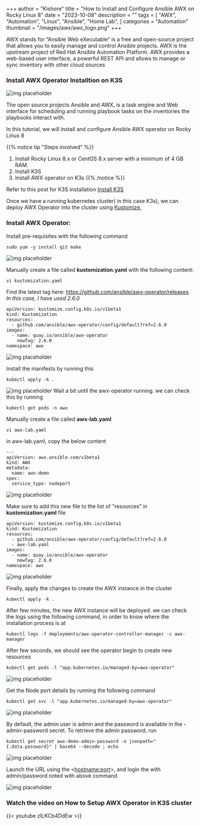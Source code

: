 +++
author = "Kishore"
title = "How to Install and Configure Ansible AWX on Rocky Linux 8"
date = "2023-10-08"
description = ""
tags = [
    "AWX",
    "Automation",
    "Linux",
    "Ansible",
    "Home Lab",
]
categories = "Automation"
thumbnail = "/images/awx/awx_logo.png"
+++

AWX stands for “Ansible Web eXecutable” is a free and open-source project that allows you to easily manage and control Ansible projects. AWX is the upstream project of Red Hat Ansible Automation Platform. AWX provides a web-based user interface, a powerful REST API and allows to manage or sync inventory with other cloud sources
### Install AWX Operator Installtion on K3S
![img placeholder](/images/awx/awx_logo.png " ")

The open source projects Ansible and AWX, is a task engine and Web interface for scheduling and running playbook tasks on the inventories the playbooks interact with.

In this tutorial, we will install and configure Ansible AWX operator on Rocky Linux 8

{{% notice tip "Steps involved" %}}
1. Install Rocky Linux 8.x or CentOS 8.x server with a minimum of 4 GB RAM.
2. Install K3S
3. Install AWX operator on K3s
{{% /notice %}}

Refer to this post for K3S installation <a href="https://cloudbricks.dev/post/containers/k3s/k3s-01/">Install K3S</a>


Once we have a running kubernetes cluster( in this case K3s), we can deploy AWX Operator into the cluster using <a href= "https://kubectl.docs.kubernetes.io/guides/introduction/kustomize/"> Kustomize. </a>

### Install AWX Operator:

Install pre-requisites with the following command

```shell
sudo yum -y install git make
```

![img placeholder](/images/awx/awx_001.png " ")


Manually create a file called **kustomization.yaml** with the following content:

```shell
vi kustomization.yaml
```
Find the latest tag here: https://github.com/ansible/awx-operator/releases. *In this case, I have used 2.6.0*

```shell
apiVersion: kustomize.config.k8s.io/v1beta1
kind: Kustomization
resources:
  - github.com/ansible/awx-operator/config/default?ref=2.6.0
images:
  - name: quay.io/ansible/awx-operator
    newTag: 2.6.0
namespace: awx
```

![img placeholder](/images/awx/awx_002.png " ")

Install the manifests by running this

``` shell
kubectl apply -k .
```
![img placeholder](/images/awx/awx_003.png " ")
Wait a bit until the awx-operator running. we can check this by running

```shell
kubectl get pods -n awx
```

Manually create a file called **awx-lab.yaml**
```shell
vi awx-lab.yaml
```
in awx-lab.yaml, copy the below content
```shell
---
apiVersion: awx.ansible.com/v1beta1
kind: AWX
metadata:
  name: awx-demo
spec:
  service_type: nodeport
```

![img placeholder](/images/awx/awx_004.png " ")

Make sure to add this new file to the list of "resources" in  **kustomization.yaml** file

```shell
apiVersion: kustomize.config.k8s.io/v1beta1
kind: Kustomization
resources:
  - github.com/ansible/awx-operator/config/default?ref=2.6.0
  - awx-lab.yaml
images:
  - name: quay.io/ansible/awx-operator
    newTag: 2.6.0
namespace: awx
```
![img placeholder](/images/awx/awx_005.png " ")

Finally, apply the changes to create the AWX instance in the cluster

``` shell
kubectl apply -k .
```
After few minutes, the new AWX instance will be deployed. we can check the logs using the following command, in order to know where the installation process is at
```
kubectl logs -f deployments/awx-operator-controller-manager -c awx-manager
```


After few seconds, we should see the operator begin to create new resources
```
kubectl get pods -l "app.kubernetes.io/managed-by=awx-operator"
```
![img placeholder](/images/awx/awx_007.png " ")


Get the Node port details by running the following command
```
kubectl get svc -l "app.kubernetes.io/managed-by=awx-operator"
```
![img placeholder](/images/awx/awx_008.png " ")

By default, the admin user is admin and the password is available in the <resourcename>-admin-password secret. To retrieve the admin password, run

```
kubectl get secret awx-demo-admin-password -o jsonpath="{.data.password}" | base64 --decode ; echo
```

![img placeholder](/images/awx/awx_009.png " ")

Launch the URL using the <<hostname:port>>, and login the with admin/password noted with above command

![img placeholder](/images/awx/awx_010.png " ")

### Watch the video on How to Setup AWX Operator in K3S cluster

{{< youtube zlLKCb4DdEw >}}

<br>
